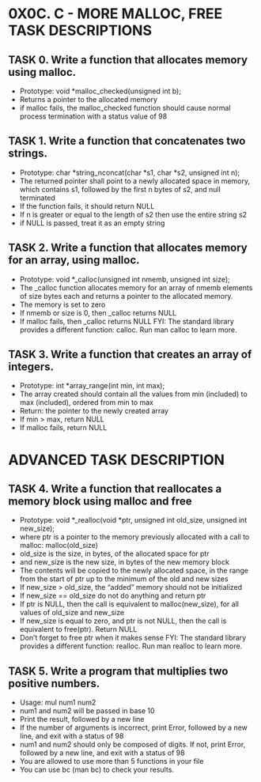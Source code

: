 # 0X0C. C - MORE MALLOC, FREE TASK DESCRIPTIONS

## TASK 0. Write a function that allocates memory using malloc.

- Prototype: void *malloc_checked(unsigned int b);
- Returns a pointer to the allocated memory
- if malloc fails, the malloc_checked function should cause normal process termination with a status value of 98

## TASK 1. Write a function that concatenates two strings.

- Prototype: char *string_nconcat(char *s1, char *s2, unsigned int n);
- The returned pointer shall point to a newly allocated space in memory, which contains s1, followed by the first n bytes of s2, and null terminated
- If the function fails, it should return NULL
- If n is greater or equal to the length of s2 then use the entire string s2
- if NULL is passed, treat it as an empty string

## TASK 2. Write a function that allocates memory for an array, using malloc.

- Prototype: void *_calloc(unsigned int nmemb, unsigned int size);
- The _calloc function allocates memory for an array of nmemb elements of size bytes each and returns a pointer to the allocated memory.
- The memory is set to zero
- If nmemb or size is 0, then _calloc returns NULL
- If malloc fails, then _calloc returns NULL
FYI: The standard library provides a different function: calloc. Run man calloc to learn more.

## TASK 3. Write a function that creates an array of integers.

- Prototype: int *array_range(int min, int max);
- The array created should contain all the values from min (included) to max (included), ordered from min to max
- Return: the pointer to the newly created array
- If min > max, return NULL
- If malloc fails, return NULL

# ADVANCED TASK DESCRIPTION

## TASK 4. Write a function that reallocates a memory block using malloc and free

- Prototype: void *_realloc(void *ptr, unsigned int old_size, unsigned int new_size);
- where ptr is a pointer to the memory previously allocated with a call to malloc: malloc(old_size)
- old_size is the size, in bytes, of the allocated space for ptr
- and new_size is the new size, in bytes of the new memory block
- The contents will be copied to the newly allocated space, in the range from the start of ptr up to the minimum of the old and new sizes
- If new_size > old_size, the “added” memory should not be initialized
- If new_size == old_size do not do anything and return ptr
- If ptr is NULL, then the call is equivalent to malloc(new_size), for all values of old_size and new_size
- If new_size is equal to zero, and ptr is not NULL, then the call is equivalent to free(ptr). Return NULL
- Don’t forget to free ptr when it makes sense
FYI: The standard library provides a different function: realloc. Run man realloc to learn more.

## TASK 5. Write a program that multiplies two positive numbers.

- Usage: mul num1 num2
- num1 and num2 will be passed in base 10
- Print the result, followed by a new line
- If the number of arguments is incorrect, print Error, followed by a new line, and exit with a status of 98
- num1 and num2 should only be composed of digits. If not, print Error, followed by a new line, and exit with a status of 98
- You are allowed to use more than 5 functions in your file
- You can use bc (man bc) to check your results.

